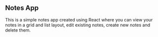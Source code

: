 ## Notes App

This is a simple notes app created using React where you can view your notes in a grid and list layout, edit existing notes, create new notes and delete them.